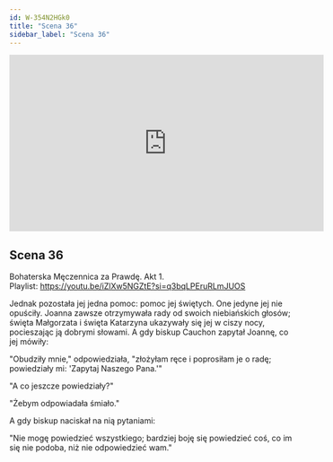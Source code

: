 ```yaml
---
id: W-354N2HGk0
title: "Scena 36"
sidebar_label: "Scena 36"
---
```


<div class="video-float-container">
  <iframe
    width="560"
    height="315"
    src="https://www.youtube.com/embed/W-354N2HGk0"
    title="YouTube video player"
    frameborder="0"
    allow="accelerometer; autoplay; clipboard-write; encrypted-media; gyroscope; picture-in-picture; web-share"
    referrerpolicy="strict-origin-when-cross-origin"
    allowfullscreen
  ></iframe>
</div>

## Scena 36

Bohaterska Męczennica za Prawdę. Akt 1.  
Playlist: https://youtu.be/iZlXw5NGZtE?si=q3bqLPEruRLmJUOS

Jednak pozostała jej jedna pomoc: pomoc jej świętych. One jedyne jej nie opuściły. Joanna zawsze otrzymywała rady od swoich niebiańskich głosów; święta Małgorzata i święta Katarzyna ukazywały się jej w ciszy nocy, pocieszając ją dobrymi słowami. A gdy biskup Cauchon zapytał Joannę, co jej mówiły:

"Obudziły mnie," odpowiedziała, "złożyłam ręce i poprosiłam je o radę; powiedziały mi: 'Zapytaj Naszego Pana.'"

"A co jeszcze powiedziały?"

"Żebym odpowiadała śmiało."

A gdy biskup naciskał na nią pytaniami:

"Nie mogę powiedzieć wszystkiego; bardziej boję się powiedzieć coś, co im się nie podoba, niż nie odpowiedzieć wam."
